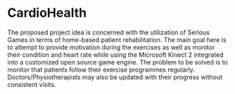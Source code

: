 # CardioHealth
The proposed project idea is concerned with the utilization of Serious Games in terms of home-based patient rehabilitation. The main goal here is to attempt to provide motivation during the exercises as well as monitor their condition and heart rate while using the Microsoft Kinect 2 integrated into a customized open source game engine. 
The problem to be solved is to monitor that patients follow their exercise programmes regularly. Doctors/Physiotherapists may also be updated with their progress without consistent visits.
